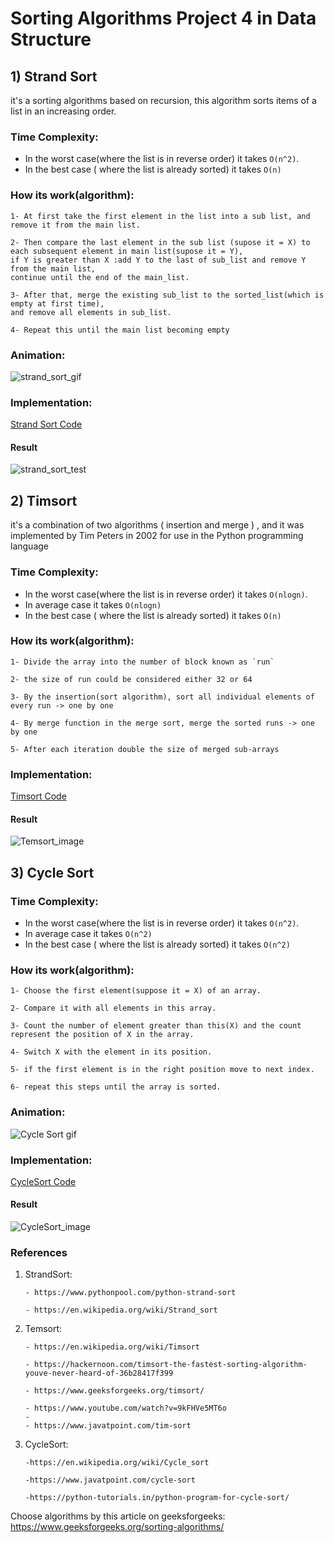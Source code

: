 # Sorting Algorithms Project 4 in Data Structure

## 1) Strand Sort

it's a sorting algorithms based on recursion, this algorithm sorts items of a list in an increasing order.

### Time Complexity:
- In the worst case(where the list is in reverse order) it takes `O(n^2)`.
- In the best case ( where the list is already sorted) it takes `O(n)`

### How its work(algorithm): 

	1- At first take the first element in the list into a sub list, and remove it from the main list.
  
	2- Then compare the last element in the sub list (supose it = X) to each subsequent element in main list(supose it = Y), 
	if Y is greater than X :add Y to the last of sub_list and remove Y from the main list,
	continue until the end of the main_list.
  
	3- After that, merge the existing sub_list to the sorted_list(which is empty at first time),
	and remove all elements in sub_list.
  
	4- Repeat this until the main list becoming empty

### Animation:

![strand_sort_gif](/Media/StrandSort.gif)

### Implementation:


  [Strand Sort Code](/Code/app.py)
  #### Result
  ![strand_sort_test](/Media/Strand_sort_test.PNG)



## 2) Timsort

it's a combination of two algorithms ( insertion and merge ) , and it was implemented by Tim Peters in 2002 for use in the Python programming language


### Time Complexity:
- In the worst case(where the list is in reverse order) it takes `O(nlogn)`.
- In average case it takes `O(nlogn)`
- In the best case ( where the list is already sorted) it takes `O(n)`

### How its work(algorithm): 

	1- Divide the array into the number of block known as `run`
  
	2- the size of run could be considered either 32 or 64
  
	3- By the insertion(sort algorithm), sort all individual elements of every run -> one by one
  
	4- By merge function in the merge sort, merge the sorted runs -> one by one
	
	5- After each iteration double the size of merged sub-arrays


### Implementation:


  [Timsort Code](/Code/Timsort.pyy)
  #### Result
  ![Temsort_image](/Media/timsort.png)

## 3) Cycle Sort



### Time Complexity:
- In the worst case(where the list is in reverse order) it takes `O(n^2)`.
- In average case it takes `O(n^2)`
- In the best case ( where the list is already sorted) it takes `O(n^2)`

### How its work(algorithm): 

	1- Choose the first element(suppose it = X) of an array.
  
	2- Compare it with all elements in this array.
  
	3- Count the number of element greater than this(X) and the count represent the position of X in the array.
  
	4- Switch X with the element in its position.
	
	5- if the first element is in the right position move to next index.
	
	6- repeat this steps until the array is sorted.
### Animation:

  ![Cycle Sort gif](/Media/cycle_sort_gif.gif)
  
### Implementation:


  [CycleSort Code](/Code/CycleSort.py)
  
  #### Result
  
  ![CycleSort_image](/Media/Cycle_sort.PNG)




### References

 1) StrandSort:


	```
	- https://www.pythonpool.com/python-strand-sort
	
	- https://en.wikipedia.org/wiki/Strand_sort 		
	```
	
 2) Temsort:

     	- https://en.wikipedia.org/wiki/Timsort
     	
     	- https://hackernoon.com/timsort-the-fastest-sorting-algorithm-youve-never-heard-of-36b28417f399
     	
     	- https://www.geeksforgeeks.org/timsort/	
     	
     	- https://www.youtube.com/watch?v=9kFHVe5MT6o
     	- 
     	- https://www.javatpoint.com/tim-sort
 
 3) CycleSort:
 	```
	-https://en.wikipedia.org/wiki/Cycle_sort
	
	-https://www.javatpoint.com/cycle-sort
	
	-https://python-tutorials.in/python-program-for-cycle-sort/

   	```
   
   Choose algorithms by this article on geeksforgeeks:
	https://www.geeksforgeeks.org/sorting-algorithms/


